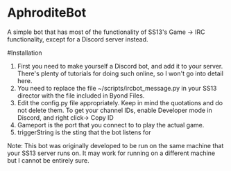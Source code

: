 # AphroditeBot
A simple bot that has most of the functionality of SS13's Game -> IRC functionality, except for a Discord server instead.

#Installation

1. First you need to make yourself a Discord bot, and add it to your server. There's plenty of tutorials for doing such online, so I won't go into detail here.
2. You need to replace the file ~/scripts/ircbot_message.py in your SS13 director with the file included in Byond Files.
3. Edit the config.py file appropriately. Keep in mind the quotations and do not delete them. To get your channel IDs, enable Developer mode in Discord, and right click-> Copy ID
4. Gameport is the port that you connect to to play the actual game.
5. triggerString is the sting that the bot listens for

Note: This bot was originally developed to be run on the same machine that your SS13 server runs on. It may work for running on a different machine but I cannot be entirely sure.
